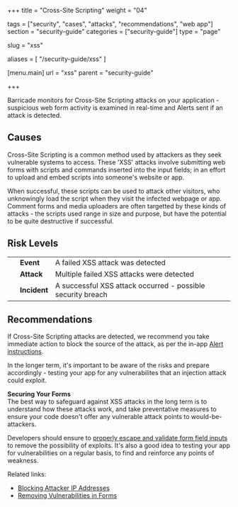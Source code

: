 +++
title = "Cross-Site Scripting"
weight = "04"

tags = ["security", "cases", "attacks", "recommendations", "web app"]
section = "security-guide"
categories = ["security-guide"]
type = "page"

slug = "xss"

aliases = [
    "/security-guide/xss"
]

[menu.main]
    url = "xss"
    parent = "security-guide"

+++

Barricade monitors for Cross-Site Scripting attacks on your application - suspicious web form activity is examined in real-time and Alerts sent if an attack is detected.  

## Causes

Cross-Site Scripting is a common method used by attackers as they seek vulnerable systems to access. These 'XSS' attacks involve submitting web forms with scripts and commands inserted into the input fields; in an effort to upload and embed scripts into someone's website or app.

When successful, these scripts can be used to attack other visitors, who unknowingly load the script when they visit the infected webpage or app. Comment forms and media uploaders are often targetted by these kinds of attacks - the scripts used range in size and purpose, but have the potential to be quite destructive if successful.

## Risk Levels

<table class="risk">
<tbody>
<tr>
<td><em> </em></td>
<td><strong>Event</strong></td>
<td>A failed XSS attack was detected</td>
<td> </td>
</tr>
<tr>
<td><em> </em></td>
<td><strong>Attack</strong></td>
<td>Multiple failed XSS attacks were detected</td>
</tr>
<tr>
<td><em> </em></td>
<td><strong>Incident</strong></td>
<td>A successful XSS attack occurred - possible security breach</td>
</tr>
</tbody>
</table>

## Recommendations

If Cross-Site Scripting attacks are detected, we recommend you take immediate action to block the source of the attack, as per the in-app [Alert instructions](https://app.barricade.io/alert). 

In the longer term, it's important to be aware of the risks and prepare accordingly - testing your app for any vulnerabilites that an injection attack could exploit. 

**Securing Your Forms**  
The best way to safeguard against XSS attacks in the long term is to understand how these attacks work, and take preventative measures to ensure your code doesn't offer any vulnerable attack points to would-be-attackers.

Developers should ensure to [properly escape and validate form field inputs](https://en.wikipedia.org/wiki/Cross-site_scripting#Reducing_the_threat) to remove the possibility of exploits. It's also a good idea to testing your app for vulnerabilities on a regular basis, to find and reinforce any points of weakness.

Related links:

*   [Blocking Attacker IP Addresses](#blocking-ip-address)
*   [Removing Vulnerabilities in Forms](#secure-web-forms)